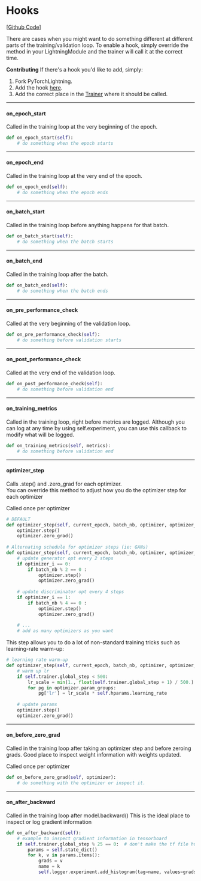 # Hooks
[[Github Code](https://github.com/williamFalcon/pytorch-lightning/blob/master/pytorch_lightning/root_module/hooks.py)]   

There are cases when you might want to do something different at different parts of the training/validation loop.
To enable a hook, simply override the method in your LightningModule and the trainer will call it at the correct time.

**Contributing** If there's a hook you'd like to add, simply:    
1. Fork PyTorchLightning.    
2. Add the hook [here](https://github.com/williamFalcon/pytorch-lightning/blob/master/pytorch_lightning/root_module/hooks.py).       
3. Add the correct place in the [Trainer](https://github.com/williamFalcon/pytorch-lightning/blob/master/pytorch_lightning/models/trainer.py) where it should be called.    

---
#### on_epoch_start
Called in the training loop at the very beginning of the epoch.   
```python
def on_epoch_start(self):
    # do something when the epoch starts
```

---
#### on_epoch_end
Called in the training loop at the very end of the epoch.   
```python
def on_epoch_end(self):
    # do something when the epoch ends 
```

---
#### on_batch_start
Called in the training loop before anything happens for that batch.   
```python
def on_batch_start(self):
    # do something when the batch starts
```

---
#### on_batch_end
Called in the training loop after the batch.   
```python
def on_batch_end(self):
    # do something when the batch ends 
```

---
#### on_pre_performance_check
Called at the very beginning of the validation loop.   
```python
def on_pre_performance_check(self):
    # do something before validation starts 
```

---
#### on_post_performance_check
Called at the very end of the validation loop.   
```python
def on_post_performance_check(self):
    # do something before validation end
```

---
#### on_training_metrics
Called in the training loop, right before metrics are logged.
Although you can log at any time by using self.experiment, you can use
this callback to modify what will be logged.
```python
def on_training_metrics(self, metrics):
    # do something before validation end
```

---   
#### optimizer_step 
Calls .step() and .zero_grad for each optimizer.  
You can override this method to adjust how you do the optimizer step for each optimizer

Called once per optimizer
```python
# DEFAULT
def optimizer_step(self, current_epoch, batch_nb, optimizer, optimizer_i):
    optimizer.step()   
    optimizer.zero_grad()   
    
# Alternating schedule for optimizer steps (ie: GANs)    
def optimizer_step(self, current_epoch, batch_nb, optimizer, optimizer_i):
    # update generator opt every 2 steps
    if optimizer_i == 0:
        if batch_nb % 2 == 0 :
            optimizer.step()
            optimizer.zero_grad()
   
    # update discriminator opt every 4 steps
    if optimizer_i == 1:
        if batch_nb % 4 == 0 :
            optimizer.step()
            optimizer.zero_grad()    
    
    # ...
    # add as many optimizers as you want 
```

This step allows you to do a lot of non-standard training tricks such as learning-rate warm-up:   

```python
# learning rate warm-up
def optimizer_step(self, current_epoch, batch_nb, optimizer, optimizer_i):
    # warm up lr
    if self.trainer.global_step < 500:
        lr_scale = min(1., float(self.trainer.global_step + 1) / 500.)
        for pg in optimizer.param_groups:
            pg['lr'] = lr_scale * self.hparams.learning_rate
    
    # update params
    optimizer.step()
    optimizer.zero_grad() 
```


---
#### on_before_zero_grad
Called in the training loop after taking an optimizer step and before zeroing grads.
Good place to inspect weight information with weights updated.

Called once per optimizer
```python
def on_before_zero_grad(self, optimizer):
    # do something with the optimizer or inspect it. 
```

---
#### on_after_backward
Called in the training loop after model.backward()
This is the ideal place to inspect or log gradient information 
```python
def on_after_backward(self):
    # example to inspect gradient information in tensorboard
    if self.trainer.global_step % 25 == 0:  # don't make the tf file huge
        params = self.state_dict()
        for k, v in params.items():
            grads = v
            name = k
            self.logger.experiment.add_histogram(tag=name, values=grads, global_step=self.trainer.global_step)
```
